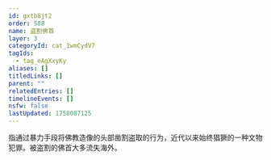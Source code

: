 ```yaml
---
id: gxtb8jt2
order: 588
name: 盗割佛首
layer: 3
categoryId: cat_1wmCydV7
tagIds:
  - tag_eAgXxyKy
aliases: []
titledLinks: []
parent: ""
relatedEntries: []
timelineEvents: []
nsfw: false
lastUpdated: 1758087125
---
```


指通过暴力手段将佛教造像的头部凿割盗取的行为，近代以来始终猖獗的一种文物犯罪。被盗割的佛首大多流失海外。